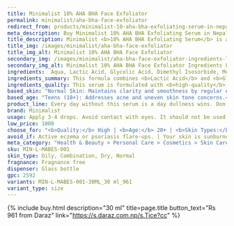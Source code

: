 ```yaml
---
title: Minimalist 10% AHA BHA Face Exfoliator
permalink: minimalist/aha-bha-face-exfoliator
redirect_from: products/minimalist-10-aha-bha-exfoliating-serum-in-nepal
meta_description: Buy Minimalist 10% AHA BHA Exfoliating Serum in Nepal. Gently exfoliate, brighten, and smooth your skin for a clear, refreshed complexion. Dermatologist-tested formula.
title_description: Minimalist <b>10% AHA BHA Exfoliating Serum</b> is a gentle exfoliating solution designed to rejuvenate the skin by removing dead cells and promoting a radiant complexion. This serum combines <b>Alpha Hydroxy Acids</b> (<b>Glycolic Acid</b> & <b>Lactic Acid</b>) with <b>Beta Hydroxy Acid</b> (<b>Salicylic Acid</b>) to target both the skin's surface and pores, ensuring a thorough exfoliation without causing dryness.
title_img: /images/minimalist/aha-bha-face-exfoliator
title_img_alt: Minimalist 10% AHA BHA Face Exfoliator
secondary_img: /images/minimalist/aha-bha-face-exfoliator-ingredients-label
secondary_img_alt: Minimalist 10% AHA BHA Face Exfoliator Ingredients Label
ingredients:  Aqua, Lactic Acid, Glycolic Acid, Dimethyl Isosorbide, Methylpropanediol, Sodium Hydroxide, Sodium Hyaluronate, Ethoxydiglycol, Phenoxyethanol, Salicylic Acid, Pullulan, Glycerin, Ethylhexylglycerin, PEG/PPG-17/6 Copolymer, Xanthan Gum, Hydroxyethylcellulose, Sclerotium Gum, Curcuma Longa (Turmeric) Root Extract, Trisodium Ethylenediamine Disuccinate, Lecithin.
ingredients_summary: This formula combines <b>Lactic Acid</b> and <b>Glycolic Acid</b> (AHAs) for gentle exfoliation, while <b>Salicylic Acid</b> (BHA) penetrates pores to clear <b>blackheads</b> and <b>acne</b>. <b>Sodium Hyaluronate</b> and <b>Glycerin</b> provide hydration, ensuring the skin remains balanced. <b>Turmeric Root Extract</b> adds antioxidant and anti-inflammatory benefits. The blend of gums (<b>Xanthan</b>, <b>Sclerotium</b>, <b>Pullulan</b>) helps with texture and stability, while <b>Dimethyl Isosorbide</b> and <b>Ethoxydiglycol</b> enhance ingredient penetration. <b>Phenoxyethanol</b> and <b>Ethylhexylglycerin</b> act as mild preservatives to maintain product safety.
ingredients_quality: This serum is formulated with <b>high-quality</b>, <b>science-backed ingredients</b> that offer effective <b>exfoliation</b>, <b>hydration</b>, and <b>skin-soothing</b> properties. The inclusion of well-researched <b>AHAs</b> and <b>BHA</b> ensures <b>deep cleansing</b> and <b>cell turnover</b>, while <b>moisturizing agents</b> prevent excessive dryness. The presence of <b>antioxidants</b> like <b>Turmeric</b> enhances skin protection, making the product suitable for regular use. Additionally, the <b>stabilizers</b> and <b>preservatives</b> used are gentle, ensuring product safety without compromising efficacy.
based_skin: "Normal Skin: Maintains clarity and smoothness by regular exfoliation.<br />Oily and Acne-Prone Skin: Helps unclog pores, reducing blackheads and breakouts.<br />Combination Skin: Balances oily and dry areas, promoting an even texture.<br />Dry Skin: Gently removes flaky skin, enhancing hydration absorption.<br />Sensitive Skin: Formulated to exfoliate without irritation, suitable for cautious use."
based_age: "Teens (18+): Addresses acne and uneven skin tone concerns.<br />20s-30s: Prevents early signs of aging and maintains skin luminosity.<br />40s and Above: Reduces appearance of fine lines and promotes cell renewal."
product_line: Every day without this serum is a day dullness wins. Don’t let dead skin waste your glow—reveal what’s already yours.
brand: Minimalist
usage: Apply 3-4 drops. Avoid contact with eyes. It should not be used on sensitive or compromised skin. If you are new to direct acids, start with alternate days & gradually increase the frequency to once per day.
low_price: 1000
choose_for: "<b>Quality:</b> High | <b>Age:</b> 20+ | <b>Skin Types:</b> Dry/Normal, Oily/Combination, Acne-Prone. | <b>Effective For:</b> Rejuvenates skin."
avoid_if: Active eczema or psoriasis flare-ups. | Your skin is sunburned or compromised.
meta_category: "Health & Beauty > Personal Care > Cosmetics > Skin Care > Lotion & Moisturizer"
sku: MIN-L-MABES-001
skin_type: Oily, Combination, Dry, Normal
fragnance: Fragnance free
dispenser: Glass bottle
gpc: 2592
variants: MIN-L-MABES-001-30ML_30 ml_961
variant_type: size
---
```

{% include buy.html description="30 ml" title=page.title button_text="Rs 961 from Daraz" link="https://s.daraz.com.np/s.Tice?cc" %}